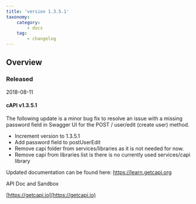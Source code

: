 ```yaml
---
title: 'version 1.3.5.1'
taxonomy:
    category:
        - docs
    tag:
        - changelog
---
```


## Overview
### Released 
2018-08-11

#### cAPI v1.3.5.1
The following update is a minor bug fix to resolve an issue with a missing password field in Swagger UI for the POST / user/edit (create user) method.

* Increment version to 1.3.5.1
* Add password field to postUserEdit
* Remove capi folder from services/libraries as it is not needed for now.
* Remove capi from libraries list is there is no currently used services/capi library


Updated documentation can be found here:
[https://learn.getcapi.org ](https://learn.getcapi.org )

API Doc and Sandbox

[https://getcapi.io](https://getcapi.io)